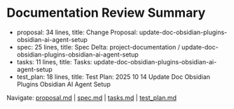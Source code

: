 # Documentation Review Summary

- proposal: 34 lines, title: Change Proposal: update-doc-obsidian-plugins-obsidian-ai-agent-setup
- spec: 25 lines, title: Spec Delta: project-documentation / update-doc-obsidian-plugins-obsidian-ai-agent-setup
- tasks: 11 lines, title: Tasks: update-doc-obsidian-plugins-obsidian-ai-agent-setup
- test_plan: 18 lines, title: Test Plan: 2025 10 14 Update Doc Obsidian Plugins Obsidian AI Agent Setup

Navigate: [proposal.md](./proposal.md) | [spec.md](./spec.md) | [tasks.md](./tasks.md) | [test_plan.md](./test_plan.md)

